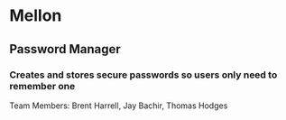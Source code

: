 # Mellon
## Password Manager
### Creates and stores secure passwords so users only need to remember one

Team Members: Brent Harrell, Jay Bachir, Thomas Hodges
